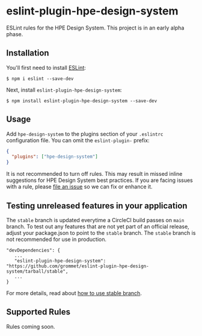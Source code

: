 # eslint-plugin-hpe-design-system

ESLint rules for the HPE Design System. This project is in an early alpha phase.

## Installation

You'll first need to install [ESLint](http://eslint.org):

```
$ npm i eslint --save-dev
```

Next, install `eslint-plugin-hpe-design-system`:

```
$ npm install eslint-plugin-hpe-design-system --save-dev
```

## Usage

Add `hpe-design-system` to the plugins section of your `.eslintrc` configuration file. You can omit the `eslint-plugin-` prefix:

```json
{
  "plugins": ["hpe-design-system"]
}
```

It is not recommended to turn off rules. This may result in missed inline suggestions for HPE Design System best practices. If you are facing issues with a rule, please [file an issue](https://github.com/grommet/eslint-plugin-hpe-design-system/issues) so we can fix or enhance it.

## Testing unreleased features in your application

The `stable` branch is updated everytime a CircleCI build passes on `main` branch. To test out any features that are not yet part of an official release, adjust your package.json to point to the `stable` branch. The `stable` branch is not recommended for use in production.

```
"devDependencies": {
   ...
   "eslint-plugin-hpe-design-system": "https://github.com/grommet/eslint-plugin-hpe-design-system/tarball/stable",
   ...
}
```

For more details, read about [how to use stable branch](https://github.com/grommet/grommet/wiki/What-is-grommet-stable-and-how-to-use-it%3F).

## Supported Rules

Rules coming soon.
